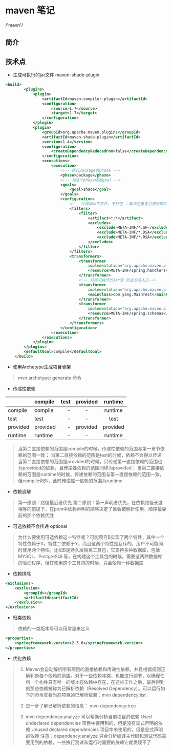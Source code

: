 # maven 笔记

/'mevn'/

## 简介

## 技术点

- 生成可执行的jar文件 maven-shade-plugin

```xml
<build>
        <plugins>
            <plugin>
                <artifactId>maven-compiler-plugin</artifactId>
                <configuration>
                    <source>1.7</source>
                    <target>1.7</target>
                </configuration>
            </plugin>
            <plugin>
                <groupId>org.apache.maven.plugins</groupId>
                <artifactId>maven-shade-plugin</artifactId>
                <version>1.4</version>
                <configuration>
                    <createDependencyReducedPom>false</createDependencyReducedPom>
                </configuration>
                <executions>
                    <execution>
                        <!-- 执行package的phase -->
                        <phase>package</phase>
                        <!-- 为这个phase绑定goal -->
                        <goals>
                            <goal>shade</goal>
                        </goals>
                        <configuration>
                            <!-- 过滤掉以下文件，不打包 ：解决包重复引用导致的打包错误-->
                            <filters>
                                <filter>
                                    <artifact>*:*</artifact>
                                    <excludes>
                                        <exclude>META-INF/*.SF</exclude>
                                        <exclude>META-INF/*.DSA</exclude>
                                        <exclude>META-INF/*.RSA</exclude>
                                    </excludes>
                                </filter>
                            </filters>
                            <transformers>
                                <transformer
                                    implementation="org.apache.maven.plugins.shade.resource.AppendingTransformer">
                                    <resource>META-INF/spring.handlers</resource>
                                </transformer>
                                <!-- 打成可执行的jar包 的主方法入口-->
                                <transformer
                                    implementation="org.apache.maven.plugins.shade.resource.ManifestResourceTransformer">
                                    <mainClass>com.yang.MainTest</mainClass>
                                </transformer>
                                <transformer
                                    implementation="org.apache.maven.plugins.shade.resource.AppendingTransformer">
                                    <resource>META-INF/spring.schemas</resource>
                                </transformer>
                            </transformers>
                        </configuration>
                    </execution>
                </executions>
            </plugin>
        </plugins>
        <defaultGoal>compile</defaultGoal>
    </build>
```

- 使用Archetype生成项目骨架

> mvn archetype: generate 命令

- 传递性依赖

|          | compile    | test       | provided   |runtime     |
|----------|:-----------|-----------:|:----------:|:----------:|
| compile  | compile    |         -  |     -      |runtime     |
| test     | test       |         -  |     -      |test        |
| provided | provided   |         -  |provided    |provided    |
| runtime  | runtime    |         -  |     -      |runtime     |

> 当第二直接依赖的范围是compile的时候，传递性依赖的范围与第一章节依赖的范围一致；
> 当第二直接依赖的范围是test的时候，依赖不会得以传递
> 当第二直接依赖的范围是provided的时候，只传递第一直接依赖的范围也为provided的依赖，且传递性依赖的范围同样为provided；
> 当第二直接依赖的范围是runtime的时候，传递依赖的范围与第一直接依赖的范围一致，但compile例外，此时传递性一依赖的范围为runtime

- 依赖调解

> 第一原则：路径最近者优先
> 第二原则：第一声明者优先，在依赖路径长度相等的前提下，在pom中依赖声明的顺序决定了谁会被解析使用，顺序最靠前的那个依赖优胜

- 可选依赖不会传递 optional

> 为什么要使用可选依赖这一特性呢？可能项目B实现了两个特性，其中一个特性依赖于X，特性二依赖于Y，而且这两个特性是互斥的，用户不可能同时使用两个特性。比如B是持久层隔离工具包，它支持多种数据库，包括MYSQL、PostgreSQL等，在构建这个工具包的时候，需要这两种数据库的驱动程序，但在使用这个工具包的时候，只会依赖一种数据库

- 依赖排除

```xml
<exclusions>
    <exclusion>
        <groupId></groupId>
        <artifactId><artifactId>
    </exclusion>
</exclusions>
```

- 归类依赖

> 依赖的一类版本号可以用常量来定义

```xml
<properties>
    <springframework.version>2.5.6</springframework.version>
</properties>
```

- 优化依赖

>
> 1. Maven会自动解析所有项目的直接依赖和传递性依赖，并且根据规则正确判断每个依赖的范围，对于一些依赖冲突，也能进行调节，以确保任何一个构件只有唯一的版本在依赖中存在，在这些工作之后，最后得到的那些依赖被称为已解析依赖（Resolved Dependency）。可以运行如下的命令查看当前项目的已解析依赖：mvn dependency:list
>
> 2. 进一步了解已解析依赖的信息： mvn dependency:tree
>
> 3. mvn dependency:analyze 可以帮助分析当前项目的依赖
Used undeclared dependencies 项目中使用到的，但是没有显式声明的依赖
Unused declared dependencies 项目中未使用的，但是显式声明的依赖
注意：dependency:analyze 只会分析编译主代码和测试代码需要用到的依赖，一些执行测试和运行时需要的依赖它就发现不了
